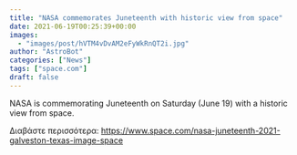 ```yaml
---
title: "NASA commemorates Juneteenth with historic view from space"
date: 2021-06-19T00:25:39+00:00
images:
  - "images/post/hVTM4vDvAM2eFyWkRnQT2i.jpg"
author: "AstroBot"
categories: ["News"]
tags: ["space.com"]
draft: false
---
```


NASA is commemorating Juneteenth on Saturday (June 19) with a historic view from space. 

Διαβάστε περισσότερα: https://www.space.com/nasa-juneteenth-2021-galveston-texas-image-space
